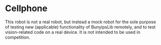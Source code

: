 # Cellphone
This robot is not a real robot, but instead a mock robot for the sole purpose of testing new (applicable) functionality
of BunyipsLib remotely, and to test vision-related code on a real device. It is not intended to be used in competition.